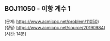 ## BOJ11050 - 이항 계수 1  
(문제: https://www.acmicpc.net/problem/11050)  
(정답: https://www.acmicpc.net/source/20190984)  
(시간: 14분)  

